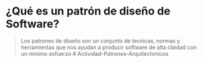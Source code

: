 # ¿Qué es un patrón de diseño de Software?
> Los patrones de diseño son un conjunto de tecnicas, normas y herramientas que nos ayudan a producir software de alta claidad con un minimo esfuerzo # Actividad-Patrones-Arquitectonicos
